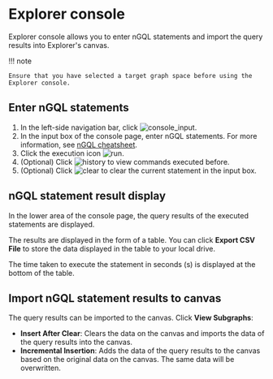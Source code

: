# Explorer console

Explorer console allows you to enter nGQL statements and import the query results into Explorer's canvas.

!!! note

    Ensure that you have selected a target graph space before using the Explorer console.

## Enter nGQL statements

1. In the left-side navigation bar, click ![console_input](https://docs-cdn.nebula-graph.com.cn/figures/nav-console.png).
2. In the input box of the console page, enter nGQL statements. For more information, see [nGQL cheatsheet](../2.quick-start/6.cheatsheet-for-ngql-command.md).
3. Click the execution icon ![run](https://docs-cdn.nebula-graph.com.cn/figures/console_run.png).
4. (Optional) Click ![history](https://docs-cdn.nebula-graph.com.cn/figures/console_history.png) to view commands executed before.
5. (Optional) Click ![clear](https://docs-cdn.nebula-graph.com.cn/figures/console_delete.png) to clear the current statement in the input box.

## nGQL statement result display

In the lower area of the console page, the query results of the executed statements are displayed.

The results are displayed in the form of a table. You can click **Export CSV File** to store the data displayed in the table to your local drive.

The time taken to execute the statement in seconds (s) is displayed at the bottom of the table.

## Import nGQL statement results to canvas

The query results can be imported to the canvas. Click **View Subgraphs**:

- **Insert After Clear**: Clears the data on the canvas and imports the data of the query results into the canvas.
- **Incremental Insertion**: Adds the data of the query results to the canvas based on the original data on the canvas. The same data will be overwritten.


